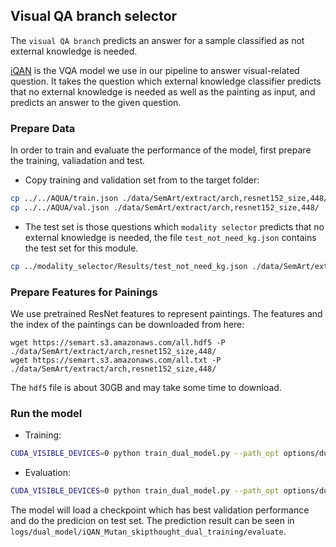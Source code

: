 ## Visual QA branch selector
The `visual QA branch` predicts an answer for a sample classified as not external knowledge is needed.

[iQAN](https://github.com/yikang-li/iQAN) is the VQA model we use in our pipeline to answer visual-related question. 
It takes the question which external knowledge classifier predicts that no external knowledge is needed as well as the 
painting as input, and predicts an answer to the given question.


### Prepare Data

In order to train and evaluate the performance of the model, first prepare the training, valiadation and test. 

- Copy training and validation set from to the target folder:

```bash
cp ../../AQUA/train.json ./data/SemArt/extract/arch,resnet152_size,448/
cp ../../AQUA/val.json ./data/SemArt/extract/arch,resnet152_size,448/
```

- The test set is those questions which `modality selector` predicts that no external knowledge is needed, the file
`test_not_need_kg.json` contains the test set for this module.

```bash
cp ../modality_selector/Results/test_not_need_kg.json ./data/SemArt/extract/arch,resnet152_size,448/
```

### Prepare Features for Painings

We use pretrained ResNet features to represent paintings. The features and the index of the paintings can be downloaded from here:

```
wget https://semart.s3.amazonaws.com/all.hdf5 -P ./data/SemArt/extract/arch,resnet152_size,448/
wget https://semart.s3.amazonaws.com/all.txt -P ./data/SemArt/extract/arch,resnet152_size,448/
```

The `hdf5` file is about 30GB and may take some time to download.

### Run the model

- Training:

```bash
CUDA_VISIBLE_DEVICES=0 python train_dual_model.py --path_opt options/dual_model/dual_model_MUTAN_skipthought.yaml --dir_logs logs/dual_model/iQAN_Mutan_skipthought_dual_training/ --share_embeddings -b 8
```

- Evaluation:

```bash
CUDA_VISIBLE_DEVICES=0 python train_dual_model.py --path_opt options/dual_model/dual_model_MUTAN_skipthought.yaml --dir_logs logs/dual_model/iQAN_Mutan_skipthought_dual_training/ --resume best -e --share_embeddings -b 8
```

The model will load a checkpoint which has best validation performance and do the predicion on test set. The prediction result can be seen in `logs/dual_model/iQAN_Mutan_skipthought_dual_training/evaluate`.
